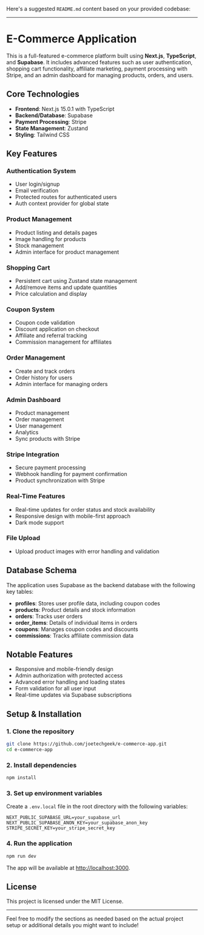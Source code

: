 Here's a suggested `README.md` content based on your provided codebase:

---

# E-Commerce Application

This is a full-featured e-commerce platform built using **Next.js**, **TypeScript**, and **Supabase**. It includes advanced features such as user authentication, shopping cart functionality, affiliate marketing, payment processing with Stripe, and an admin dashboard for managing products, orders, and users.

## Core Technologies

- **Frontend**: Next.js 15.0.1 with TypeScript
- **Backend/Database**: Supabase
- **Payment Processing**: Stripe
- **State Management**: Zustand
- **Styling**: Tailwind CSS

## Key Features

### Authentication System
- User login/signup
- Email verification
- Protected routes for authenticated users
- Auth context provider for global state

### Product Management
- Product listing and details pages
- Image handling for products
- Stock management
- Admin interface for product management

### Shopping Cart
- Persistent cart using Zustand state management
- Add/remove items and update quantities
- Price calculation and display

### Coupon System
- Coupon code validation
- Discount application on checkout
- Affiliate and referral tracking
- Commission management for affiliates

### Order Management
- Create and track orders
- Order history for users
- Admin interface for managing orders

### Admin Dashboard
- Product management
- Order management
- User management
- Analytics
- Sync products with Stripe

### Stripe Integration
- Secure payment processing
- Webhook handling for payment confirmation
- Product synchronization with Stripe

### Real-Time Features
- Real-time updates for order status and stock availability
- Responsive design with mobile-first approach
- Dark mode support

### File Upload
- Upload product images with error handling and validation

## Database Schema

The application uses Supabase as the backend database with the following key tables:

- **profiles**: Stores user profile data, including coupon codes
- **products**: Product details and stock information
- **orders**: Tracks user orders
- **order_items**: Details of individual items in orders
- **coupons**: Manages coupon codes and discounts
- **commissions**: Tracks affiliate commission data

## Notable Features

- Responsive and mobile-friendly design
- Admin authorization with protected access
- Advanced error handling and loading states
- Form validation for all user input
- Real-time updates via Supabase subscriptions

## Setup & Installation

### 1. Clone the repository

```bash
git clone https://github.com/joetechgeek/e-commerce-app.git
cd e-commerce-app
```

### 2. Install dependencies

```bash
npm install
```

### 3. Set up environment variables

Create a `.env.local` file in the root directory with the following variables:

```env
NEXT_PUBLIC_SUPABASE_URL=your_supabase_url
NEXT_PUBLIC_SUPABASE_ANON_KEY=your_supabase_anon_key
STRIPE_SECRET_KEY=your_stripe_secret_key
```

### 4. Run the application

```bash
npm run dev
```

The app will be available at [http://localhost:3000](http://localhost:3000).

## License

This project is licensed under the MIT License.

---

Feel free to modify the sections as needed based on the actual project setup or additional details you might want to include!